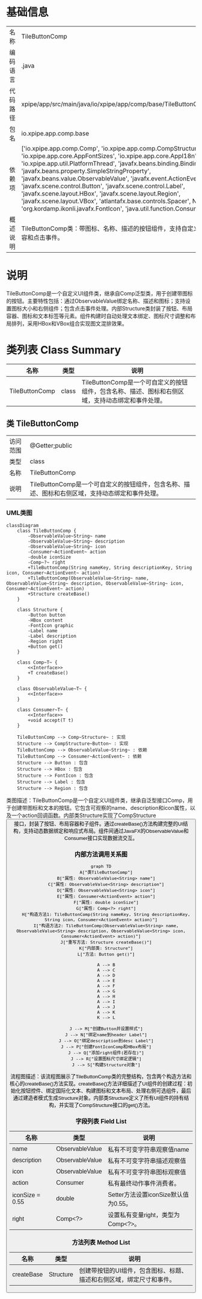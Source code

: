 # 基础信息

|      |      |
|------|------|
| 名称 | TileButtonComp |
| 编码语言 | .java |
| 代码路径 | xpipe/app/src/main/java/io/xpipe/app/comp/base/TileButtonComp.java |
| 包名 | io.xpipe.app.comp.base |
| 依赖项 | ['io.xpipe.app.comp.Comp', 'io.xpipe.app.comp.CompStructure', 'io.xpipe.app.core.AppFontSizes', 'io.xpipe.app.core.AppI18n', 'io.xpipe.app.util.PlatformThread', 'javafx.beans.binding.Bindings', 'javafx.beans.property.SimpleStringProperty', 'javafx.beans.value.ObservableValue', 'javafx.event.ActionEvent', 'javafx.scene.control.Button', 'javafx.scene.control.Label', 'javafx.scene.layout.HBox', 'javafx.scene.layout.Region', 'javafx.scene.layout.VBox', 'atlantafx.base.controls.Spacer', None, 'org.kordamp.ikonli.javafx.FontIcon', 'java.util.function.Consumer'] |
| 概述说明 | TileButtonComp类：带图标、名称、描述的按钮组件，支持自定义右侧内容和点击事件。 |

# 说明

TileButtonComp是一个自定义UI组件类，继承自Comp泛型类，用于创建带图标的按钮。主要特性包括：通过ObservableValue绑定名称、描述和图标；支持设置图标大小和右侧组件；包含点击事件处理。内部Structure类封装了按钮、布局容器、图标和文本标签等元素。组件构建时自动处理文本绑定、图标尺寸调整和布局排列，采用HBox和VBox组合实现图文混排效果。

# 类列表 Class Summary

| 名称   | 类型  | 说明 |
|-------|------|-------------|
| TileButtonComp | class | TileButtonComp是一个可自定义的按钮组件，包含名称、描述、图标和右侧区域，支持动态绑定和事件处理。 |



## 类 TileButtonComp

|      |      |
|------|------|
| 访问范围 | @Getter;public |
| 类型 | class |
| 名称 | TileButtonComp |
| 说明 | TileButtonComp是一个可自定义的按钮组件，包含名称、描述、图标和右侧区域，支持动态绑定和事件处理。 |


### UML类图

```mermaid
classDiagram
    class TileButtonComp {
        -ObservableValue~String~ name
        -ObservableValue~String~ description
        -ObservableValue~String~ icon
        -Consumer~ActionEvent~ action
        -double iconSize
        -Comp~?~ right
        +TileButtonComp(String nameKey, String descriptionKey, String icon, Consumer~ActionEvent~ action)
        +TileButtonComp(ObservableValue~String~ name, ObservableValue~String~ description, ObservableValue~String~ icon, Consumer~ActionEvent~ action)
        +Structure createBase()
    }

    class Structure {
        -Button button
        -HBox content
        -FontIcon graphic
        -Label name
        -Label description
        -Region right
        +Button get()
    }

    class Comp~T~ {
        <<Interface>>
        +T createBase()
    }

    class ObservableValue~T~ {
        <<Interface>>
    }

    class Consumer~T~ {
        <<Interface>>
        +void accept(T t)
    }

    TileButtonComp --> Comp~Structure~ : 实现
    Structure --> CompStructure~Button~ : 实现
    TileButtonComp --> ObservableValue~String~ : 依赖
    TileButtonComp --> Consumer~ActionEvent~ : 依赖
    Structure --> Button : 包含
    Structure --> HBox : 包含
    Structure --> FontIcon : 包含
    Structure --> Label : 包含
    Structure --> Region : 包含
```

类图描述：TileButtonComp是一个自定义UI组件类，继承自泛型接口Comp<Structure>，用于创建带图标和文本的按钮。它包含可观察的name、description和icon属性，以及一个action回调函数。内部类Structure实现了CompStructure<Button>接口，封装了按钮、布局容器和子组件。通过createBase()方法构建完整的UI结构，支持动态数据绑定和响应式布局。组件间通过JavaFX的ObservableValue和Consumer接口实现数据流交互。


### 内部方法调用关系图

```mermaid
graph TD
    A["类TileButtonComp"]
    B["属性: ObservableValue<String> name"]
    C["属性: ObservableValue<String> description"]
    D["属性: ObservableValue<String> icon"]
    E["属性: Consumer<ActionEvent> action"]
    F["属性: double iconSize"]
    G["属性: Comp<?> right"]
    H["构造方法1: TileButtonComp(String nameKey, String descriptionKey, String icon, Consumer<ActionEvent> action)"]
    I["构造方法2: TileButtonComp(ObservableValue<String> name, ObservableValue<String> description, ObservableValue<String> icon, Consumer<ActionEvent> action)"]
    J["重写方法: Structure createBase()"]
    K["内部类: Structure"]
    L["方法: Button get()"]

    A --> B
    A --> C
    A --> D
    A --> E
    A --> F
    A --> G
    A --> H
    A --> I
    A --> J
    A --> K
    K --> L

    J --> M["创建Button并设置样式"]
    J --> N["绑定name到header Label"]
    J --> O["绑定description到desc Label"]
    J --> P["创建FontIconComp和HBox布局"]
    J --> Q["添加right组件(若存在)"]
    J --> R["设置图标尺寸绑定逻辑"]
    J --> S["构建Structure对象"]
```

流程图描述：该流程图展示了TileButtonComp类的完整结构，包含两个构造方法和核心的createBase()方法实现。createBase()方法详细描述了UI组件的创建过程：初始化按钮控件、绑定国际化文本、构建图标和文本布局、处理右侧可选组件，最后通过建造者模式生成Structure对象。内部类Structure定义了所有UI组件的持有结构，并实现了CompStructure接口的get()方法。

### 字段列表 Field List

| 名称  | 类型  | 说明 |
|-------|-------|------|
| name | ObservableValue<String> | 私有不可变字符串观察值name |
| description | ObservableValue<String> | 私有不可变字符串描述观察值 |
| icon | ObservableValue<String> | 私有不可变字符串图标观察值 |
| action | Consumer<ActionEvent> | 私有最终动作事件消费者。 |
| iconSize = 0.55 | double | Setter方法设置iconSize默认值为0.55。 |
| right | Comp<?> | 设置私有变量right，类型为Comp<?>。 |

### 方法列表 Method List

| 名称  | 类型  | 说明 |
|-------|-------|------|
| createBase | Structure | 创建带按钮的UI组件，包含图标、标题、描述和右侧区域，绑定尺寸和事件。 |




